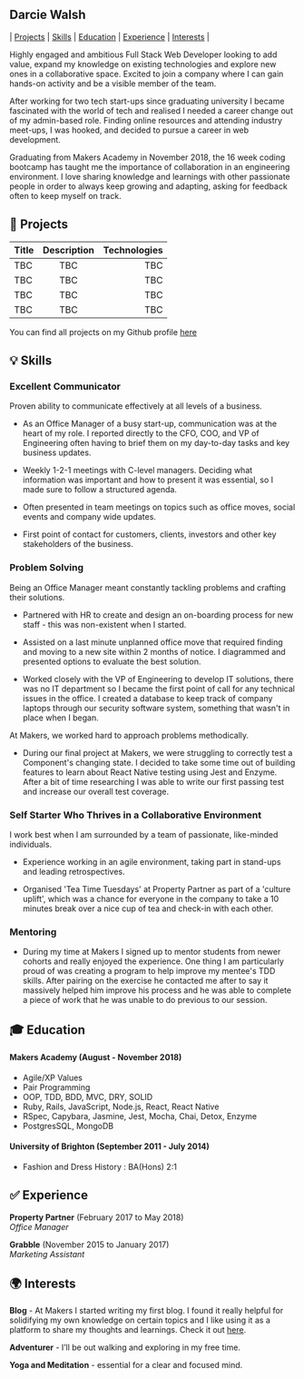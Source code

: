 ## Darcie Walsh

| [Projects](#floppy_disk-projects) | [Skills](#bulb-skills) | [Education](#mortar_board-education) | [Experience](#white_check_mark-experience) | [Interests](#earth_africa-interests) |

Highly engaged and ambitious Full Stack Web Developer looking to add value, expand my knowledge on existing technologies and explore new ones in a collaborative space. Excited to join a company where I can gain hands-on activity and be a visible member of the team.

After working for two tech start-ups since graduating university I became fascinated with the world of tech and realised I needed a career change out of my admin-based role. Finding online resources and attending industry meet-ups, I was hooked, and decided to pursue a career in web development.

Graduating from Makers Academy in November 2018, the 16 week coding bootcamp has taught me the importance of collaboration in an engineering environment. I love sharing knowledge and learnings with other passionate people in order to always keep growing and adapting, asking for feedback often to keep myself on track.


## :floppy_disk: Projects

| Title         | Description   | Technologies  |
| ------------- |:-------------:| -------------:|
| TBC           | TBC           | TBC           |
| TBC           | TBC           | TBC           |
| TBC           | TBC           | TBC           |
| TBC           | TBC           | TBC           |

You can find all projects on my Github profile [here](https://github.com/darciew)


## :bulb: Skills

### Excellent Communicator

Proven ability to communicate effectively at all levels of a business.

- As an Office Manager of a busy start-up, communication was at the heart of my role. I reported directly to the CFO, COO, and VP of Engineering often having to brief them on my day-to-day tasks and key business updates.

- Weekly 1-2-1 meetings with C-level managers. Deciding what information was important and how to present it was essential, so I made sure to follow a structured agenda.

- Often presented in team meetings on topics such as office moves, social events and company wide updates.

- First point of contact for customers, clients, investors and other key stakeholders of the business.


### Problem Solving

Being an Office Manager meant constantly tackling problems and crafting their solutions.

- Partnered with HR to create and design an on-boarding process for new staff - this was non-existent when I started.

- Assisted on a last minute unplanned office move that required finding and moving to a new site within 2 months of notice. I diagrammed and presented options to evaluate the best solution.

- Worked closely with the VP of Engineering to develop IT solutions, there was no IT department so I became the first point of call for any technical issues in the office. I created a database to keep track of company laptops through our security software system, something that wasn't in place when I began.

At Makers, we worked hard to approach problems methodically.

- During our final project at Makers, we were struggling to correctly test a  Component's changing state. I decided to take some time out of building features to learn about React Native testing using Jest and Enzyme. After a bit of time researching I was able to write our first passing test and increase our overall test coverage.

### Self Starter Who Thrives in a Collaborative Environment

I work best when I am surrounded by a team of passionate, like-minded individuals.

- Experience working in an agile environment, taking part in stand-ups and leading retrospectives.

- Organised 'Tea Time Tuesdays' at Property Partner as part of a 'culture uplift', which was a chance for everyone in the company to take a 10 minutes break over a nice cup of tea and check-in with each other.

### Mentoring

- During my time at Makers I signed up to mentor students from newer cohorts and really enjoyed the experience. One thing I am particularly proud of was creating a program to help improve my mentee's TDD skills. After pairing on the exercise he contacted me after to say it massively helped him improve his process and he was able to complete a piece of work that he was unable to do previous to our session.


## :mortar_board: Education

#### Makers Academy (August - November 2018)

- Agile/XP Values
- Pair Programming
- OOP, TDD, BDD, MVC, DRY, SOLID
- Ruby, Rails, JavaScript, Node.js, React, React Native
- RSpec, Capybara, Jasmine, Jest, Mocha, Chai, Detox, Enzyme
- PostgresSQL, MongoDB

#### University of Brighton (September 2011 - July 2014)

- Fashion and Dress History : BA(Hons) 2:1


## :white_check_mark: Experience

**Property Partner** (February 2017 to May 2018)    
*Office Manager*  

**Grabble** (November 2015 to January 2017)   
*Marketing Assistant*  


## :earth_africa: Interests
**Blog** - At Makers I started writing my first blog. I found it really helpful for solidifying my own knowledge on certain topics and I like using it as a platform to share my thoughts and learnings. Check it out [here](https://medium.com/@darciewalsh91).

**Adventurer** - I’ll be out walking and exploring in my free time.

**Yoga and Meditation** - essential for a clear and focused mind.
